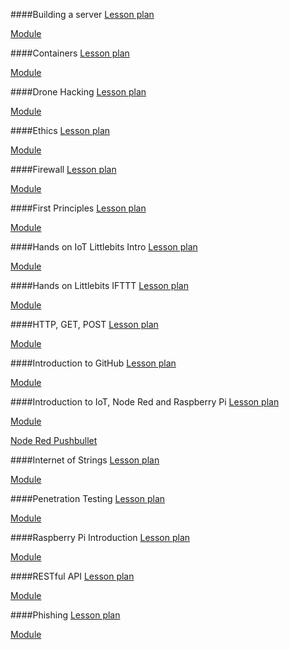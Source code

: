 ####Building a server
[Lesson plan](https://mlhale.github.io/nebraska-gencyber-modules/building_a_server/lesson-plan.html)

[Module](https://mlhale.github.io/nebraska-gencyber-modules/building_a_server/)

####Containers
[Lesson plan](https://mlhale.github.io/nebraska-gencyber-modules/containers/lesson-plan.html)

[Module](https://mlhale.github.io/nebraska-gencyber-modules/containers/)

####Drone Hacking
[Lesson plan](https://mlhale.github.io/nebraska-gencyber-modules/drone_hacking/lesson-plan.html)

[Module](https://mlhale.github.io/nebraska-gencyber-modules/drone_hacking/)

####Ethics
[Lesson plan](https://mlhale.github.io/nebraska-gencyber-modules/ethics/lesson-plan.pdf)

[Module](https://mlhale.github.io/nebraska-gencyber-modules/ethics/)

####Firewall
[Lesson plan](https://mlhale.github.io/nebraska-gencyber-modules/intro_to_firewalls/lesson-plan.html)

[Module](https://mlhale.github.io/nebraska-gencyber-modules/intro_to_firewalls/)

####First Principles
[Lesson plan](https://mlhale.github.io/nebraska-gencyber-modules/first_principle/lesson-plan.pdf)

[Module](https://mlhale.github.io/nebraska-gencyber-modules/first_principle/)

####Hands on IoT Littlebits Intro
[Lesson plan](https://mlhale.github.io/nebraska-gencyber-modules/hands_on_iot_littlebits/lesson-plan.html)

[Module](https://mlhale.github.io/nebraska-gencyber-modules/hands_on_iot_littlebits/)

####Hands on Littlebits IFTTT
[Lesson plan](https://mlhale.github.io/nebraska-gencyber-modules/hands_on_iot_little_bits_ifttt_app/lesson-plan.html)

[Module](https://mlhale.github.io/nebraska-gencyber-modules/hands_on_iot_little_bits_ifttt_app/)

####HTTP, GET, POST
[Lesson plan](https://mlhale.github.io/nebraska-gencyber-modules/http_get_post/lesson-plan.html)

[Module](https://mlhale.github.io/nebraska-gencyber-modules/http_get_post/)

####Introduction to GitHub
[Lesson plan](https://mlhale.github.io/nebraska-gencyber-modules/intro_to_github/lesson-plan.html)

[Module](https://mlhale.github.io/nebraska-gencyber-modules/intro_to_github/)

####Introduction to IoT, Node Red and Raspberry Pi
[Lesson plan](https://mlhale.github.io/nebraska-gencyber-modules/introduction_to_iot_node_red/lesson-plan.html)

[Module](https://mlhale.github.io/nebraska-gencyber-modules/introduction_to_iot_node_red/)

[Node Red Pushbullet](https://mlhale.github.io/nebraska-gencyber-modules/introduction_to_iot_node_red/Node_red_pushbullet.pdf)

####Internet of Strings
[Lesson plan](https://mlhale.github.io/nebraska-gencyber-modules/internet_of_strings/lesson-plan.html)

[Module](https://mlhale.github.io/nebraska-gencyber-modules/internet_of_strings/)

####Penetration Testing
[Lesson plan](https://mlhale.github.io/nebraska-gencyber-modules/penetration_testing/lesson-plan.html)

[Module](https://mlhale.github.io/nebraska-gencyber-modules/penetration_testing)

####Raspberry Pi Introduction
[Lesson plan](https://mlhale.github.io/nebraska-gencyber-modules/raspberry_pi_intro/lesson-plan.html)

[Module](https://mlhale.github.io/nebraska-gencyber-modules/raspberry_pi_intro/)

####RESTful API
[Lesson plan](https://mlhale.github.io/nebraska-gencyber-modules/restful_api/lesson-plan.html)

[Module](https://mlhale.github.io/nebraska-gencyber-modules/restful_api/)

####Phishing
[Lesson plan](https://mlhale.github.io/nebraska-gencyber-modules/phishing/lesson-plan.html)

[Module](https://mlhale.github.io/nebraska-gencyber-modules/phishing/)

